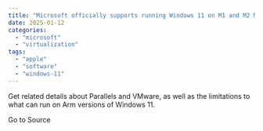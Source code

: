 ```yaml
---
title: "Microsoft officially supports running Windows 11 on M1 and M2 Macs"
date: 2025-01-12
categories: 
  - "microsoft"
  - "virtualization"
tags: 
  - "apple"
  - "software"
  - "windows-11"
---
```


Get related details about Parallels and VMware, as well as the limitations to what can run on Arm versions of Windows 11.

Go to Source
